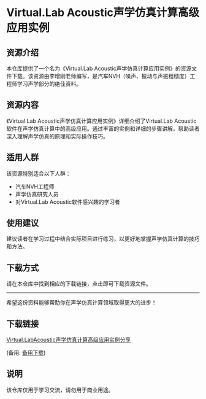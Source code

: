 # Virtual.Lab Acoustic声学仿真计算高级应用实例

## 资源介绍

本仓库提供了一个名为《Virtual.Lab Acoustic声学仿真计算应用实例》的资源文件下载。该资源由李增刚老师编写，是汽车NVH（噪声、振动与声振粗糙度）工程师学习声学部分的绝佳资料。

## 资源内容

《Virtual.Lab Acoustic声学仿真计算应用实例》详细介绍了Virtual.Lab Acoustic软件在声学仿真计算中的高级应用。通过丰富的实例和详细的步骤讲解，帮助读者深入理解声学仿真的原理和实际操作技巧。

## 适用人群

该资源特别适合以下人群：

- 汽车NVH工程师
- 声学仿真研究人员
- 对Virtual.Lab Acoustic软件感兴趣的学习者

## 使用建议

建议读者在学习过程中结合实际项目进行练习，以更好地掌握声学仿真计算的技巧和方法。

## 下载方式

请在本仓库中找到相应的下载链接，点击即可下载资源文件。

---

希望这份资料能够帮助你在声学仿真计算领域取得更大的进步！

## 下载链接
[Virtual.LabAcoustic声学仿真计算高级应用实例分享](https://pan.quark.cn/s/022161652835) 

(备用: [备用下载](https://pan.baidu.com/s/14C_sWSBcetMzk0NrnGzcbg?pwd=1234))

## 说明

该仓库仅用于学习交流，请勿用于商业用途。
